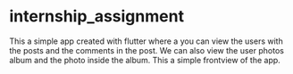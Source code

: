 # internship_assignment

This a simple app created with flutter where a you can view the users with the posts and the comments in the post. We can also view the user photos album and the photo inside the album.
This a simple frontview of the app.
